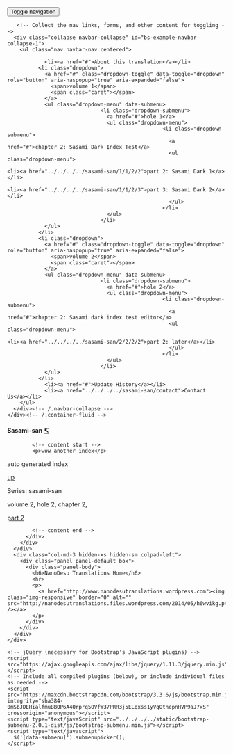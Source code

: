 <!DOCTYPE html>
<html lang="en">
<head>
  <meta charset="utf-8">
  <meta http-equiv="X-UA-Compatible" content="IE=edge">
  <meta name="viewport" content="width=device-width, initial-scale=1">
  <!-- The above 3 meta tags *must* come first in the head; any other head content must come *after* these tags -->
  <title>Nanodesu</title>

  <!-- Bootstrap -->
  <link href="../../../../static/bootstrap.min.css" rel="stylesheet">
  <link href="../../../../static/bootstrap-submenu-2.0.1-dist/css/bootstrap-submenu.min.css" rel="stylesheet">
  <link href="../../../../static/site.css" rel="stylesheet">

  <!-- HTML5 shim and Respond.js for IE8 support of HTML5 elements and media queries -->
  <!-- WARNING: Respond.js doesn't work if you view the page via file:// -->
  <!--[if lt IE 9]>
    <script src="https://oss.maxcdn.com/html5shiv/3.7.2/html5shiv.min.js"></script>
    <script src="https://oss.maxcdn.com/respond/1.4.2/respond.min.js"></script>
  <![endif]-->
</head>
<body>
  <nav class="navbar navbar-default box">
    <div class="container header-image">
      <a href="../../../../sasami-san">
        <img class="img-responsive" border="0" alt="" src="https://sasamisanthetranslation.files.wordpress.com/2013/08/sasami4.png" />
      </a>
    </div>
    <div class="container">
      <!-- Brand and toggle get grouped for better mobile display -->
      <div class="navbar-header">
        <button type="button" class="navbar-toggle collapsed" data-toggle="collapse" data-target="#bs-example-navbar-collapse-1" aria-expanded="false">
          <span class="sr-only">Toggle navigation</span>
          <span class="icon-bar"></span>
          <span class="icon-bar"></span>
          <span class="icon-bar"></span>
        </button>
       </div>

       <!-- Collect the nav links, forms, and other content for toggling -->
      <div class="collapse navbar-collapse" id="bs-example-navbar-collapse-1">
        <ul class="nav navbar-nav centered">
          
                <li><a href="#">About this translation</a></li>
              <li class="dropdown">
                <a href="#" class="dropdown-toggle" data-toggle="dropdown" role="button" aria-haspopup="true" aria-expanded="false">
                  <span>volume 1</span>
                  <span class="caret"></span>
                </a>
                <ul class="dropdown-menu" data-submenu>
                                  <li class="dropdown-submenu">
                                    <a href="#">hole 1</a>
                                    <ul class="dropdown-menu">
                                                      <li class="dropdown-submenu">
                                                        <a href="#">chapter 2: Sasami Dark Index Test</a>
                                                        <ul class="dropdown-menu">
                                                                            <li><a href="../../../../sasami-san/1/1/2/2">part 2: Sasami Dark 1</a></li>
                                                                            <li><a href="../../../../sasami-san/1/1/2/3">part 3: Sasami Dark 2</a></li>
                                                        </ul>
                                                      </li>
                                    </ul>
                                  </li>
                </ul>
              </li>
              <li class="dropdown">
                <a href="#" class="dropdown-toggle" data-toggle="dropdown" role="button" aria-haspopup="true" aria-expanded="false">
                  <span>volume 2</span>
                  <span class="caret"></span>
                </a>
                <ul class="dropdown-menu" data-submenu>
                                  <li class="dropdown-submenu">
                                    <a href="#">hole 2</a>
                                    <ul class="dropdown-menu">
                                                      <li class="dropdown-submenu">
                                                        <a href="#">chapter 2: Sasami dark index test editor</a>
                                                        <ul class="dropdown-menu">
                                                                            <li><a href="../../../../sasami-san/2/2/2/2">part 2: later</a></li>
                                                        </ul>
                                                      </li>
                                    </ul>
                                  </li>
                </ul>
              </li>
                <li><a href="#">Update History</a></li>
                <li><a href="../../../../sasami-san/contact">Contact Us</a></li>
        </ul>
      </div><!-- /.navbar-collapse -->
    </div><!-- /.container-fluid -->
  </nav>

  <div class="container content-container">
    <div class="row">
      <div class="col-md-9 col-xs-12 colpad-right">
        <div class="panel panel-default box">
          <div class="panel-heading">
            <h4>Sasami-san <a href="../../../../sasami-san/2/2">↸</a></h4>
          </div>
          <div class="panel-body">

            <!-- content start -->
            <p>wow another index</p>
<p>auto generated index</p>
<p><a href="../../../../sasami-san/2/2">up</a></p>
<p>Series: sasami-san</p>
<p>volume 2, hole 2, chapter 2, </p>
<p><a href="2">part 2</a></p>

            <!-- content end -->
          </div>
        </div>
      </div>
      <div class="col-md-3 hidden-xs hidden-sm colpad-left">
        <div class="panel panel-default box">
          <div class="panel-body">
            <h6>NanoDesu Translations Home</h6>
            <hr>
            <p>
              <a href="http://www.nanodesutranslations.wordpress.com"><img class="img-responsive" border="0" alt="" src="http://nanodesutranslations.files.wordpress.com/2014/05/h6wvikg.png" /></a>
            </p>
          </div>
        </div>
      </div>
    </div>

    <!-- jQuery (necessary for Bootstrap's JavaScript plugins) -->
    <script src="https://ajax.googleapis.com/ajax/libs/jquery/1.11.3/jquery.min.js"></script>
    <!-- Include all compiled plugins (below), or include individual files as needed -->
    <script src="https://maxcdn.bootstrapcdn.com/bootstrap/3.3.6/js/bootstrap.min.js" integrity="sha384-0mSbJDEHialfmuBBQP6A4Qrprq5OVfW37PRR3j5ELqxss1yVqOtnepnHVP9aJ7xS" crossorigin="anonymous"></script>
    <script type="text/javaScript" src="../../../../static/bootstrap-submenu-2.0.1-dist/js/bootstrap-submenu.min.js"></script>
    <script type="text/javascript">
      $('[data-submenu]').submenupicker();
    </script>
  </body>
</html>
